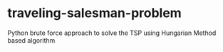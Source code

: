 # traveling-salesman-problem
Python brute force approach to solve the TSP using Hungarian Method based algorithm
